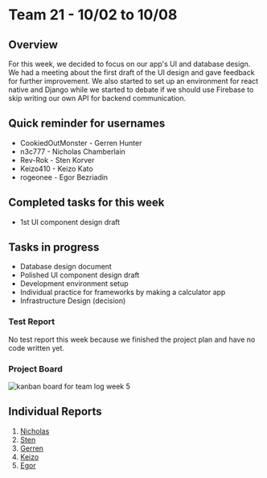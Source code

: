 # Team 21 - 10/02 to 10/08

## Overview

For this week, we decided to focus on our app's UI and database design. We had a meeting about the first draft of the UI design and gave feedback for further improvement. 
We also started to set up an environment for react native and Django while we started to debate if we should use Firebase to skip writing our own API for backend communication.

## Quick reminder for usernames

* CookiedOutMonster - Gerren Hunter
* n3c777 - Nicholas Chamberlain
* Rev-Rok - Sten Korver
* Keizo410 - Keizo Kato
* rogeonee - Egor Bezriadin

## Completed tasks for this week

- 1st UI component design draft
  
## Tasks in progress

- Database design document
- Polished UI component design draft
- Development environment setup
- Individual practice for frameworks by making a calculator app 
- Infrastructure Design (decision)
  
### Test Report

No test report this week because we finished the project plan and have no code written yet.

### Project Board

![kanban board for team log week 5](https://github.com/COSC-499-W2023/year-long-project-team-21/assets/90278067/96c335af-fe5a-4deb-91a4-db136278d037)

## Individual Reports

1. [Nicholas](../personal%20log/oct%2002%20-%20oct%2008/Nicholas_Report.md)
2. [Sten](../personal%20log/oct%2002%20-%20oct%2008/Sten_Report.md)
3. [Gerren](../personal%20log/oct%2002%20-%20oct%2008/Gerren_Report.md)
4. [Keizo](../personal%20log/oct%2002%20-%20oct%2008/Keizo_Report.md)
5. [Egor](../personal%20log/oct%2002%20-%20oct%2008/Egor_Report.md)
